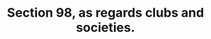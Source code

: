 ---
title: "Section 98, as regards clubs and societies."
draft: false
exceptions:
- info52e
memberstates:
- IE
score: 0
compensation:
- No compensation
remarks: |
 Section 98 has not been commenced and so is not in force. To confirm that section 98 has not been commenced, see http://www.irishstatutebook.ie/eli/isbc/2000_28.html 


link: "http://www.irishstatutebook.ie/eli/2000/act/28/enacted/en/print#sec98"
---